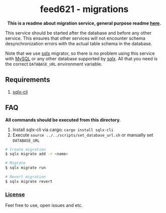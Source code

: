 <div align="center">
  <h1>feed621 - migrations</h1>
  <p>
    <strong>This is a readme about migration service, general purpose readme <a href="../../README.md">here</a>.</strong>
  </p>
</div>

This service should be started after the database and before any other service. This ensures that other services will not encounter schema desynchronization errors with the actual table schema in the database.

Note that we use [sqlx](https://github.com/launchbadge/sqlx) migrator, so there is no problem using this service with [MySQL](https://www.mysql.com) or any other database supported by [sqlx](https://github.com/launchdadge/sqlx).
All that you need is the correct `DATABASE_URL` environment variable.

## Requirements

1. [sqlx-cli](https://github.com/launchbadge/sqlx/blob/main/sqlx-cli/README.md)

## FAQ

**All commands should be executed from this directory.**

1. Install sqlx-cli via cargo: `cargo install sqlx-cli`
2. Execute `source ../../scripts/set_database_url.sh` or manually set `DATABASE_URL`

```bash
# Create migration
$ sqlx migrate add -r <name>

# Migrate
$ sqlx migrate run

# Revert migration
$ sqlx migrate revert
```

### [License](../../LICENSE)
Feel free to use, open issues and etc.

